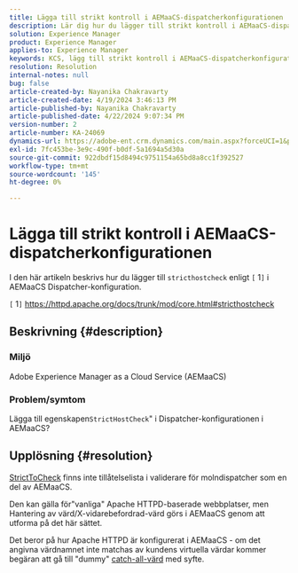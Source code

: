 ```yaml
---
title: Lägga till strikt kontroll i AEMaaCS-dispatcherkonfigurationen
description: Lär dig hur du lägger till strikt kontroll i AEMaaCS-dispatcherns konfiguration.
solution: Experience Manager
product: Experience Manager
applies-to: Experience Manager
keywords: KCS, lägg till strikt kontroll i AEMaaCS-dispatcherkonfigurationen, Experience Manager, molnet
resolution: Resolution
internal-notes: null
bug: false
article-created-by: Nayanika Chakravarty
article-created-date: 4/19/2024 3:46:13 PM
article-published-by: Nayanika Chakravarty
article-published-date: 4/22/2024 9:07:34 PM
version-number: 2
article-number: KA-24069
dynamics-url: https://adobe-ent.crm.dynamics.com/main.aspx?forceUCI=1&pagetype=entityrecord&etn=knowledgearticle&id=2b182eee-63fe-ee11-a1ff-6045bd0065f9
exl-id: 7fc453be-3e9c-490f-b0df-5a1694a5d30a
source-git-commit: 922dbdf15d8494c9751154a65bd8a8cc1f392527
workflow-type: tm+mt
source-wordcount: '145'
ht-degree: 0%

---
```


# Lägga till strikt kontroll i AEMaaCS-dispatcherkonfigurationen


I den här artikeln beskrivs hur du lägger till `stricthostcheck` enligt `[` 1`]`  i AEMaaCS Dispatcher-konfiguration.

`[` 1`]`  https://httpd.apache.org/docs/trunk/mod/core.html#stricthostcheck

## Beskrivning {#description}


### Miljö

Adobe Experience Manager as a Cloud Service (AEMaaCS)

### Problem/symtom

Lägga till egenskapen`StrictHostCheck`&quot; i Dispatcher-konfigurationen i AEMaaCS?


## Upplösning {#resolution}


[StrictToCheck](https://httpd.apache.org/docs/trunk/mod/core.html#stricthostcheck) finns inte tillåtelselista i validerare för molndispatcher som en del av AEMaaCS.

Den kan gälla för&quot;vanliga&quot; Apache HTTPD-baserade webbplatser, men Hantering av värd/X-vidarebefordrad-värd görs i AEMaaCS genom att utforma på det här sättet.

Det beror på hur Apache HTTPD är konfigurerat i AEMaaCS - om det angivna värdnamnet inte matchas av kundens virtuella värdar kommer begäran att gå till &quot;dummy&quot; [catch-all-värd](https://github.com/adobe/aem-project-archetype/blob/develop/src/main/archetype/dispatcher.cloud/src/conf.d/dispatcher_vhost.conf#L277-L307) med syfte.
